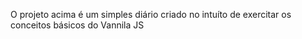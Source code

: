 ﻿O projeto acima é um simples diário criado no intuíto de exercitar os conceitos básicos do Vannila JS
